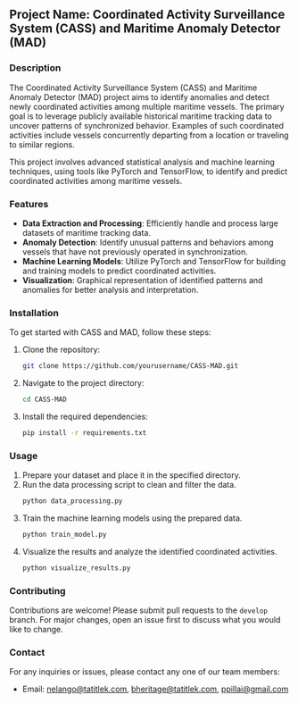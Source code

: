 ## Project Name: Coordinated Activity Surveillance System (CASS) and Maritime Anomaly Detector (MAD)

### Description
The Coordinated Activity Surveillance System (CASS) and Maritime Anomaly Detector (MAD) project aims to identify anomalies and detect newly coordinated activities among multiple maritime vessels. The primary goal is to leverage publicly available historical maritime tracking data to uncover patterns of synchronized behavior. Examples of such coordinated activities include vessels concurrently departing from a location or traveling to similar regions.

This project involves advanced statistical analysis and machine learning techniques, using tools like PyTorch and TensorFlow, to identify and predict coordinated activities among maritime vessels.

### Features
- **Data Extraction and Processing**: Efficiently handle and process large datasets of maritime tracking data.
- **Anomaly Detection**: Identify unusual patterns and behaviors among vessels that have not previously operated in synchronization.
- **Machine Learning Models**: Utilize PyTorch and TensorFlow for building and training models to predict coordinated activities.
- **Visualization**: Graphical representation of identified patterns and anomalies for better analysis and interpretation.

### Installation
To get started with CASS and MAD, follow these steps:

1. Clone the repository:
    ```sh
    git clone https://github.com/yourusername/CASS-MAD.git
    ```
2. Navigate to the project directory:
    ```sh
    cd CASS-MAD
    ```
3. Install the required dependencies:
    ```sh
    pip install -r requirements.txt
    ```

### Usage
1. Prepare your dataset and place it in the specified directory.
2. Run the data processing script to clean and filter the data.
    ```sh
    python data_processing.py
    ```
3. Train the machine learning models using the prepared data.
    ```sh
    python train_model.py
    ```
4. Visualize the results and analyze the identified coordinated activities.
    ```sh
    python visualize_results.py
    ```

### Contributing
Contributions are welcome! Please submit pull requests to the `develop` branch. For major changes, open an issue first to discuss what you would like to change.

### Contact
For any inquiries or issues, please contact any one of our team members:
- Email: nelango@tatitlek.com, bheritage@tatitlek.com, ppillai@gmail.com
